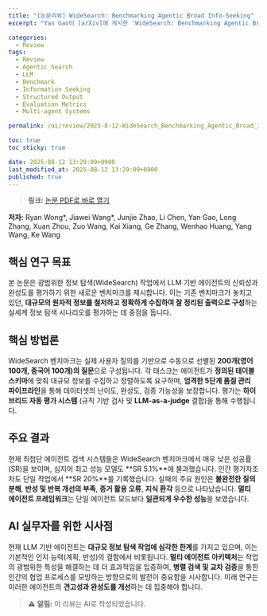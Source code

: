 ```yaml
---
title: "[논문리뷰] WideSearch: Benchmarking Agentic Broad Info-Seeking"
excerpt: "Yan Gao이 [arXiv]에 게시한 'WideSearch: Benchmarking Agentic Broad Info-Seeking' 논문에 대한 자세한 리뷰입니다."

categories:
  - Review
tags:
  - Review
  - Agentic Search
  - LLM
  - Benchmark
  - Information Seeking
  - Structured Output
  - Evaluation Metrics
  - Multi-agent Systems

permalink: /ai/review/2025-8-12-WideSearch_Benchmarking_Agentic_Broad_Info-Seeking/

toc: true
toc_sticky: true

date: 2025-08-12 13:29:09+0900
last_modified_at: 2025-08-12 13:29:09+0900
published: true
---
```

> **링크:** [논문 PDF로 바로 열기](https://arxiv.org/abs/2508.07999)

**저자:** Ryan Wong*, Jiawei Wang*, Junjie Zhao, Li Chen, Yan Gao, Long Zhang, Xuan Zhou, Zuo Wang, Kai Xiang, Ge Zhang, Wenhao Huang, Yang Wang, Ke Wang



## 핵심 연구 목표
본 논문은 광범위한 정보 탐색(WideSearch) 작업에서 LLM 기반 에이전트의 신뢰성과 완성도를 평가하기 위한 새로운 벤치마크를 제시합니다. 이는 기존 벤치마크가 놓치고 있던, **대규모의 원자적 정보를 철저하고 정확하게 수집하여 잘 정리된 출력으로 구성**하는 실세계 정보 탐색 시나리오를 평가하는 데 중점을 둡니다.

## 핵심 방법론
WideSearch 벤치마크는 실제 사용자 질의를 기반으로 수동으로 선별된 **200개(영어 100개, 중국어 100개)의 질문**으로 구성됩니다. 각 태스크는 에이전트가 **정의된 테이블 스키마**에 맞춰 대규모 정보를 수집하고 정렬하도록 요구하며, **엄격한 5단계 품질 관리 파이프라인**을 통해 데이터셋의 난이도, 완성도, 검증 가능성을 보장합니다. 평가는 **하이브리드 자동 평가 시스템** (규칙 기반 검사 및 **LLM-as-a-judge** 결합)을 통해 수행됩니다.

## 주요 결과
현재 최첨단 에이전트 검색 시스템들은 WideSearch 벤치마크에서 매우 낮은 성공률(SR)을 보이며, 심지어 최고 성능 모델도 **SR 5.1%**에 불과했습니다. 인간 평가자조차도 단일 작업에서 **SR 20%**를 기록했습니다. 실패의 주요 원인은 **불완전한 질의 분해**, **반성 및 반복 개선의 부족**, **증거 활용 오류**, **지식 환각** 등으로 나타났습니다. **멀티 에이전트 프레임워크**는 단일 에이전트 모드보다 **일관되게 우수한 성능**을 보였습니다.

## AI 실무자를 위한 시사점
현재 LLM 기반 에이전트는 **대규모 정보 탐색 작업에 심각한 한계**를 가지고 있으며, 이는 기본적인 인지 능력(계획, 반성)의 결함에서 비롯됩니다. **멀티 에이전트 아키텍처**는 작업의 광범위한 특성을 해결하는 데 더 효과적임을 입증하여, **병렬 검색 및 교차 검증**을 통한 인간의 협업 프로세스를 모방하는 방향으로의 발전이 중요함을 시사합니다. 미래 연구는 이러한 에이전트의 **견고성과 완성도를 개선**하는 데 집중해야 합니다.

> ⚠️ **알림:** 이 리뷰는 AI로 작성되었습니다.